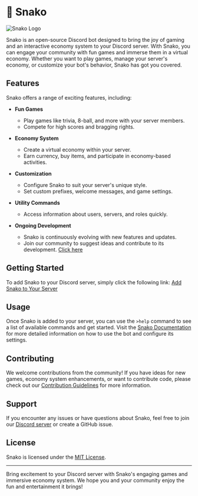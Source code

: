 # 🐍 Snako

![Snako Logo](snako_logo.png)

Snako is an open-source Discord bot designed to bring the joy of gaming and an interactive economy system to your Discord server. With Snako, you can engage your community with fun games and immerse them in a virtual economy. Whether you want to play games, manage your server's economy, or customize your bot's behavior, Snako has got you covered.

## Features

Snako offers a range of exciting features, including:

- **Fun Games**
  - Play games like trivia, 8-ball, and more with your server members.
  - Compete for high scores and bragging rights.
  
- **Economy System**
  - Create a virtual economy within your server.
  - Earn currency, buy items, and participate in economy-based activities.
  
- **Customization**
  - Configure Snako to suit your server's unique style.
  - Set custom prefixes, welcome messages, and game settings.
  
- **Utility Commands**
  - Access information about users, servers, and roles quickly.
  
- **Ongoing Development**
  - Snako is continuously evolving with new features and updates.
  - Join our community to suggest ideas and contribute to its development. [Click here](https://discord.gg/ktB7VZxy)

## Getting Started

To add Snako to your Discord server, simply click the following link:
[Add Snako to Your Server](https://discord.com/oauth2/authorize?client_id=YOUR_BOT_CLIENT_ID&scope=bot&permissions=YOUR_BOT_PERMISSIONS)

## Usage

Once Snako is added to your server, you can use the `>help` command to see a list of available commands and get started. Visit the [Snako Documentation](https://github.com/sh4dowkaix64/ProjectSnako/wiki) for more detailed information on how to use the bot and configure its settings.

## Contributing

We welcome contributions from the community! If you have ideas for new games, economy system enhancements, or want to contribute code, please check out our [Contribution Guidelines](CONTRIBUTING.md) for more information.

## Support

If you encounter any issues or have questions about Snako, feel free to join our [Discord server](https://discord.gg/ktB7VZxy) or create a GitHub issue.

## License

Snako is licensed under the [MIT License](LICENSE.md).

---

Bring excitement to your Discord server with Snako's engaging games and immersive economy system. We hope you and your community enjoy the fun and entertainment it brings!